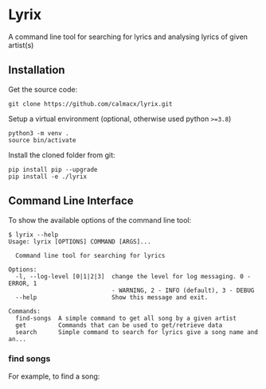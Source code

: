 # Lyrix

A command line tool for searching for lyrics and analysing lyrics of given artist(s) 


## Installation

Get the source code:
```
git clone https://github.com/calmacx/lyrix.git
```

Setup a virtual environment (optional, otherwise used python `>=3.8`)
```
python3 -m venv .
source bin/activate
```

Install the cloned folder from git:
```
pip install pip --upgrade
pip install -e ./lyrix
```

## Command Line Interface

To show the available options of the command line tool:
```
$ lyrix --help
Usage: lyrix [OPTIONS] COMMAND [ARGS]...

  Command line tool for searching for lyrics

Options:
  -l, --log-level [0|1|2|3]  change the level for log messaging. 0 - ERROR, 1
                             - WARNING, 2 - INFO (default), 3 - DEBUG
  --help                     Show this message and exit.

Commands:
  find-songs  A simple command to get all song by a given artist
  get         Commands that can be used to get/retrieve data
  search      Simple command to search for lyrics give a song name and an...
```

### find songs

For example, to find a song:
```

```
